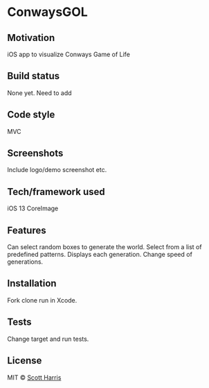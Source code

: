 # ConwaysGOL

## Motivation
iOS app to visualize Conways Game of Life

## Build status
None yet. Need to add

## Code style
MVC
 
## Screenshots
Include logo/demo screenshot etc.

## Tech/framework used
iOS 13
CoreImage

## Features
Can select random boxes to generate the world.
Select from a list of predefined patterns.
Displays each generation.
Change speed of generations.

## Installation
Fork clone run in Xcode.

## Tests
Change target and run tests.

## License

MIT © [Scott Harris]()

